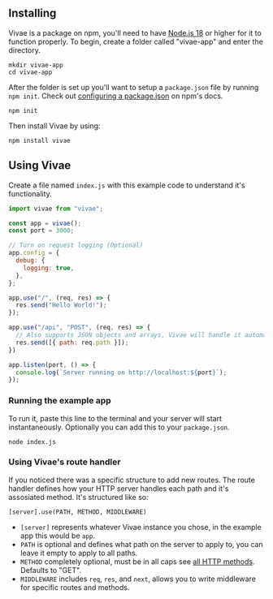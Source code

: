 ## Installing

Vivae is a package on npm, you'll need to have [Node.js 18](https://nodejs.org/en/download) or higher for it to function properly. To begin, create a folder called "vivae-app" and enter the directory.

```
mkdir vivae-app
cd vivae-app
```

After the folder is set up you'll want to setup a `package.json` file by running `npm init`. Check out [configuring a package.json](https://docs.npmjs.com/cli/v11/configuring-npm/package-json) on npm's docs.

```
npm init
```

Then install Vivae by using:

```
npm install vivae
```
## Using Vivae

Create a file named `index.js` with this example code to understand it's functionality.

```javascript
import vivae from "vivae";

const app = vivae();
const port = 3000;

// Turn on request logging (Optional)
app.config = {
  debug: {
    logging: true,
  },
};

app.use("/", (req, res) => {
  res.send("Hello World!");
});

app.use("/api", "POST", (req, res) => {
  // Also supports JSON objects and arrays, Vivae will handle it automatically.
  res.send([{ path: req.path }]);
})

app.listen(port, () => {
  console.log(`Server running on http://localhost:${port}`);
});
```

### Running the example app

To run it, paste this line to the terminal and your server will start instantaneously. Optionally you can add this to your `package.json`.

```
node index.js
```

### Using Vivae's route handler
If you noticed there was a specific structure to add new routes. The route handler defines how your HTTP server handles each path and it's assosiated method. It's structured like so:
```
[server].use(PATH, METHOD, MIDDLEWARE)
```

- `[server]` represents whatever Vivae instance you chose, in the example app this would be `app`.
- `PATH` is optional and defines what path on the server to apply to, you can leave it empty to apply to all paths.
- `METHOD` completely optional, must be in all caps see [all HTTP methods](https://developer.mozilla.org/en-US/docs/Web/HTTP/Reference/Methods). Defaults to "GET".
- `MIDDLEWARE` includes `req`, `res`, and `next`, allows you to write middleware for specific routes and methods.
